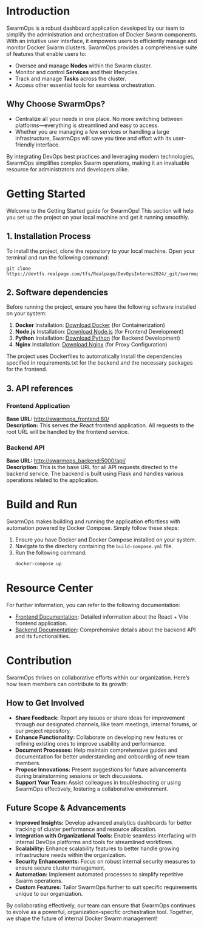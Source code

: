 # Introduction

SwarmOps is a robust dashboard application developed by our team to simplify the administration and orchestration of Docker Swarm components. With an intuitive user interface, it empowers users to efficiently manage and monitor Docker Swarm clusters. SwarmOps provides a comprehensive suite of features that enable users to:

- Oversee and manage **Nodes** within the Swarm cluster.
- Monitor and control **Services** and their lifecycles.
- Track and manage **Tasks** across the cluster.
- Access other essential tools for seamless orchestration.

## Why Choose SwarmOps?
- Centralize all your needs in one place. No more switching between platforms—everything is streamlined and easy to access.
- Whether you are managing a few services or handling a large infrastructure, SwarmOps will save you time and effort with its user-friendly interface.

By integrating DevOps best practices and leveraging modern technologies, SwarmOps simplifies complex Swarm operations, making it an invaluable resource for administrators and developers alike.

# Getting Started

Welcome to the Getting Started guide for SwarmOps! This section will help you set up the project on your local machine and get it running smoothly.

## 1. Installation Process  
To install the project, clone the repository to your local machine. Open your terminal and run the following command:

    git clone https://devtfs.realpage.com/tfs/Realpage/DevOpsInterns2024/_git/swarmops

## 2.	Software dependencies
Before running the project, ensure you have the following software installed on your system:
1. **Docker** Installation: [Download Docker](https://www.docker.com/get-started) (for Containerization)
2. **Node.js** Installation: [Download Node.js](https://nodejs.org) (for Frontend Development)
3. **Python** Installation: [Download Python](https://www.python.org/downloads) (for Backend Development)
4. **Nginx** Installation: [Download Nginx](https://nginx.org/en/docs/install.html) (for Proxy Configuration)

The project uses Dockerfiles to automatically install the dependencies specified in requirements.txt for the backend and the necessary packages for the frontend.

## 3.	API references
### Frontend Application
**Base URL:** [http://swarmops_frontend:80/]()  
**Description:** This serves the React frontend application. All requests to the root URL will be handled by the frontend service.
    
### Backend API
**Base URL:** [http://swarmops_backend:5000/api/]()  
**Description:** This is the base URL for all API requests directed to the backend service. The backend is built using Flask and handles various operations related to the application.

# Build and Run

SwarmOps makes building and running the application effortless with automation powered by Docker Compose. Simply follow these steps:

1. Ensure you have Docker and Docker Compose installed on your system.
2. Navigate to the directory containing the `build-compose.yml` file.
3. Run the following command:
    ```bash
    docker-compose up

# Resource Center

For further information, you can refer to the following documentation:

- [Frontend Documentation](../frontend/README.md): Detailed information about the React + Vite frontend application.
- [Backend Documentation](../backend/README.md): Comprehensive details about the backend API and its functionalities.

# Contribution

SwarmOps thrives on collaborative efforts within our organization. Here’s how team members can contribute to its growth:

## How to Get Involved
- **Share Feedback:** Report any issues or share ideas for improvement through our designated channels, like team meetings, internal forums, or our project repository.
- **Enhance Functionality:** Collaborate on developing new features or refining existing ones to improve usability and performance.
- **Document Processes:** Help maintain comprehensive guides and documentation for better understanding and onboarding of new team members.
- **Propose Innovations:** Present suggestions for future advancements during brainstorming sessions or tech discussions.
- **Support Your Team:** Assist colleagues in troubleshooting or using SwarmOps effectively, fostering a collaborative environment.

## Future Scope & Advancements
- **Improved Insights:** Develop advanced analytics dashboards for better tracking of cluster performance and resource allocation.
- **Integration with Organizational Tools:** Enable seamless interfacing with internal DevOps platforms and tools for streamlined workflows.
- **Scalability:** Enhance scalability features to better handle growing infrastructure needs within the organization.
- **Security Enhancements:** Focus on robust internal security measures to ensure secure cluster management.
- **Automation:** Implement automated processes to simplify repetitive Swarm operations.
- **Custom Features:** Tailor SwarmOps further to suit specific requirements unique to our organization.

By collaborating effectively, our team can ensure that SwarmOps continues to evolve as a powerful, organization-specific orchestration tool. Together, we shape the future of internal Docker Swarm management!